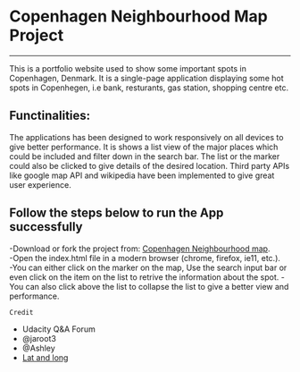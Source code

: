 # Copenhagen Neighbourhood Map Project
______________________________________________________
This is a portfolio website used to show some important spots in Copenhagen, Denmark. It is a single-page application displaying some hot spots in Copenhegen, i.e bank, resturants, gas station, shopping centre etc. 
## Functinalities:
The applications has been designed to work responsively on all devices to give better performance. It is shows a list view of the major places which could be included and filter down in the search bar. The list or the marker could also be clicked to give details of the desired location. Third party APIs like google map API and wikipedia have been implemented to give great user experience.

## Follow the steps below to run the App successfully
-Download or fork the project from: [Copenhagen Neighbourhood map](https://github.com/demmyboy/copenhagen_map.git).       
-Open the index.html file in a modern browser (chrome, firefox, ie11, etc.).            
-You can either click on the marker on the map, Use the search input bar or even click on the item on the list to retrive the information about the spot.
-You can also click above the list to collapse the list to give a better view and performance.

`Credit`
- Udacity Q&A Forum
- @jaroot3
- @Ashley
- [Lat and long](http://www.latlong.net/convert-address-to-lat-long.html)
